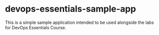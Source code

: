 # devops-essentials-sample-app

This is a simple sample application intended to be used alongside the labs for DevOps Essentials Course.
